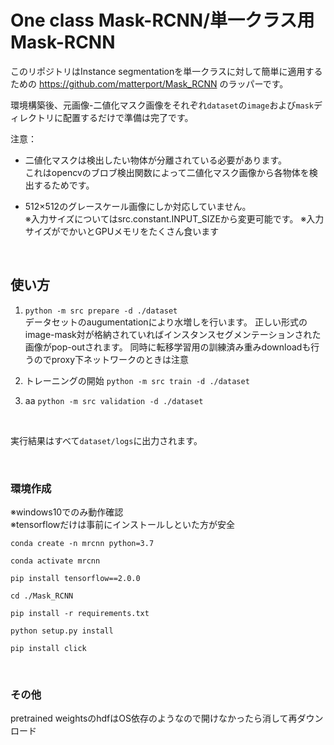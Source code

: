 # One class Mask-RCNN/単一クラス用Mask-RCNN

このリポジトリはInstance segmentationを単一クラスに対して簡単に適用するための https://github.com/matterport/Mask_RCNN のラッパーです。

環境構築後、元画像-二値化マスク画像をそれぞれ`dataset`の`image`および`mask`ディレクトリに配置するだけで準備は完了です。<br>

注意：<br>
- 二値化マスクは検出したい物体が分離されている必要があります。<br>
  これはopencvのブロブ検出関数によって二値化マスク画像から各物体を検出するためです。

- 512×512のグレースケール画像にしか対応していません。<br>
  ※入力サイズについてはsrc.constant.INPUT_SIZEから変更可能です。
  ※入力サイズがでかいとGPUメモリをたくさん食います

<br>

## 使い方

1. `python -m src prepare -d ./dataset`<br>
   データセットのaugumentationにより水増しを行います。
   正しい形式のimage-mask対が格納されていればインスタンスセグメンテーションされた画像がpop-outされます。
   同時に転移学習用の訓練済み重みdownloadも行うのでproxy下ネットワークのときは注意

2. トレーニングの開始
   `python -m src train -d ./dataset`

3. aa
   `python -m src validation -d ./dataset`

<br>

実行結果はすべて`dataset/logs`に出力されます。

<br>

### 環境作成

※windows10でのみ動作確認<br>
※tensorflowだけは事前にインストールしといた方が安全

```
conda create -n mrcnn python=3.7

conda activate mrcnn

pip install tensorflow==2.0.0

cd ./Mask_RCNN

pip install -r requirements.txt

python setup.py install

pip install click

```


<br>

### その他
pretrained weightsのhdfはOS依存のようなので開けなかったら消して再ダウンロード
